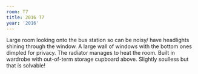 ```yaml
---
room: T7
title: 2016 T7
year: '2016'
---
```


Large room looking onto the bus station so can be noisy/ have headlights shining through the window.  A large wall of windows with the bottom ones dimpled for privacy.  The radiator manages to heat the room.  Built in wardrobe with out-of-term storage cupboard above.  Slightly soulless but that is solvable!
